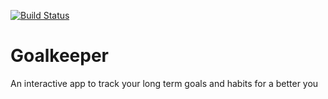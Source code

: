 <a href="https://github.com/azrael3199/goalkeeper/actions"><img src="https://github.com/azrael3199/goalkeeper/workflows/integration-1/badge.svg" alt="Build Status"></a>

# Goalkeeper
An interactive app to track your long term goals and habits for a better you
